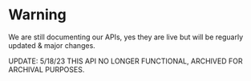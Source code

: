 # Warning

We are still documenting our APIs, yes they are live but will be reguarly updated & major changes.



UPDATE: 5/18/23 THIS API NO LONGER FUNCTIONAL, ARCHIVED FOR ARCHIVAL PURPOSES.
